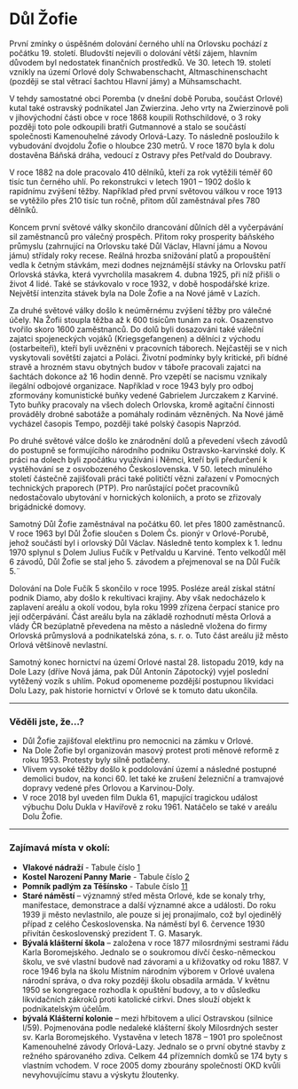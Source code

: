 # Důl Žofie

První zmínky o úspěšném dolování černého uhlí na Orlovsku pochází z počátku 19. století. Bludovští nejevili o dolování větší zájem, hlavním důvodem byl nedostatek finančních prostředků. Ve 30. letech 19. století vznikly na území Orlové doly Schwabenschacht, Altmaschinenschacht (později se stal větrací šachtou Hlavní jámy) a Mühsamschacht.

V tehdy samostatné obci Poremba (v dnešní době Poruba, součást Orlové) kutal také ostravský podnikatel Jan Zwierzina. Jeho vrty na Zwierzinově poli v jihovýchodní části obce v roce 1868 koupili Rothschildové, o 3 roky později toto pole odkoupili bratři Gutmannové a stalo se součástí společnosti Kamenouhelné závody Orlová-Lazy. To následně posloužilo k vybudování dvojdolu Žofie o hloubce 230 metrů. V roce 1870 byla k dolu dostavěna Báňská dráha, vedoucí z Ostravy přes Petřvald do Doubravy.

V roce 1882 na dole pracovalo 410 dělníků, kteří za rok vytěžili téměř 60 tisíc tun černého uhlí. Po rekonstrukci v letech 1901 – 1902 došlo k rapidnímu zvýšení těžby. Například před první světovou válkou v roce 1913 se vytěžilo přes 210 tisíc tun ročně, přitom důl zaměstnával přes 780 dělníků.

Koncem první světové války skončilo drancování důlních děl a vyčerpávání sil zaměstnanců pro válečný prospěch. Přitom roky prosperity báňského průmyslu (zahrnující na Orlovsku také Důl Václav, Hlavní jámu a Novou jámu) střídaly roky recese. Reálná hrozba snižování platů a propouštění vedla k četným stávkám, mezi dodnes nejznámější stávky na Orlovsku patří Orlovská stávka, která vyvrcholila masakrem 4. dubna 1925, při níž přišli o život 4 lidé. Také se stávkovalo v roce 1932, v době hospodářské krize. Největší intenzita stávek byla na Dole Žofie a na Nové jámě v Lazích.

Za druhé světové války došlo k neúměrnému zvýšení těžby pro válečné účely. Na Žofii stoupla těžba až k 600 tisícům tunám za rok. Osazenstvo tvořilo skoro 1600 zaměstnanců. Do dolů byli dosazováni také váleční zajatci spojeneckých vojáků (Kriegsgefangenen) a dělníci z východu (ostarbeiteři), kteří byli uvězněni v pracovních táborech. Nejčastěji se v nich vyskytovali sovětští zajatci a Poláci. Životní podmínky byly kritické, při bídné stravě a hrozném stavu obytných budov v táboře pracovali zajatci na šachtách dokonce až 16 hodin denně. Pro vzepětí se nacismu vznikaly ilegální odbojové organizace. Například v roce 1943 byly pro odboj zformovány komunistické buňky vedené Gabrielem Jurczakem z Karviné. Tyto buňky pracovaly na všech dolech Orlovska, kromě agitační činnosti prováděly drobné sabotáže a pomáhaly rodinám vězněných. Na Nové jámě vycházel časopis Tempo, později také polský časopis Naprzód.

Po druhé světové válce došlo ke znárodnění dolů a převedení všech závodů do postupně se formujícího národního podniku Ostravsko-karvinské doly. K práci na dolech byli zpočátku využíváni i Němci, kteří byli předurčení k vystěhování se z osvobozeného Československa. V 50. letech minulého století částečně zajišťovali práci také političtí vězni zařazení v Pomocných technických praporech (PTP). Pro narůstající počet pracovníků nedostačovalo ubytování v hornických koloniích, a proto se zřizovaly brigádnické domovy.

Samotný Důl Žofie zaměstnával na počátku 60. let přes 1800 zaměstnanců. V roce 1963 byl Důl Žofie sloučen s Dolem Čs. pionýr v Orlové-Porubě, jehož součástí byl i orlovský Důl Václav. Následně tento komplex k 1. lednu 1970 splynul s Dolem Julius Fučík v Petřvaldu u Karviné. Tento velkodůl měl 6 závodů, Důl Žofie se stal jeho 5. závodem a přejmenoval se na Důl Fučík 5.¨

Dolování na Dole Fučík 5 skončilo v roce 1995. Posléze areál získal státní podnik Diamo, aby došlo k rekultivaci krajiny. Aby však nedocházelo k zaplavení areálu a okolí vodou, byla roku 1999 zřízena čerpací stanice pro její odčerpávání. Část areálu byla na základě rozhodnutí města Orlová a vlády ČR bezúplatně převedena na město a následně vložena do firmy Orlovská průmyslová a podnikatelská zóna, s. r. o. Tuto část areálu již město Orlová většinově nevlastní.

Samotný konec hornictví na území Orlové nastal 28. listopadu 2019, kdy na Dole Lazy (dříve Nová jáma, pak Důl Antonín Zápotocký) vyjel poslední vytěžený vozík s uhlím. Pokud opomeneme pozdější postupnou likvidaci Dolu Lazy, pak historie hornictví v Orlové se k tomuto datu ukončila.

---

### Věděli jste, že...?

- Důl Žofie zajišťoval elektřinu pro nemocnici na zámku v Orlové.
- Na Dole Žofie byl organizován masový protest proti měnové reformě z roku 1953. Protesty byly silně potlačeny.
- Vlivem vysoké těžby došlo k poddolování území a následné postupné demolici budov, na konci 60. let také ke zrušení železniční a tramvajové dopravy vedené přes Orlovou a Karvinou-Doly.
- V roce 2018 byl uveden film Dukla 61, mapující tragickou událost výbuchu Dolu Dukla v Havířově z roku 1961. Natáčelo se také v areálu Dolu Žofie.

---

### Zajímavá místa v okolí:

- **Vlakové nádraží** - Tabule číslo [1](/misto/1)
- **Kostel Narození Panny Marie** - Tabule číslo [2](/misto/2)
- **Pomník padlým za Těšínsko** - Tabule číslo [11](/misto/11)
- **Staré náměstí** – významný střed města Orlové, kde se konaly trhy, manifestace, demonstrace a další významné akce a události. Do roku 1939 ji město nevlastnilo, ale pouze si jej pronajímalo, což byl ojedinělý případ z celého Československa. Na náměstí byl 6. července 1930 přivítán československý prezident T. G. Masaryk.
- **Bývalá klášterní škola** – založena v roce 1877 milosrdnými sestrami řádu Karla Boromejského. Jednalo se o soukromou dívčí česko-německou školu, ve své vlastní budově nad závorami a u křižovatky od roku 1887. V roce 1946 byla na školu Místním národním výborem v Orlové uvalena národní správa, o dva roky později školu obsadila armáda. V květnu 1950 se kongregace rozhodla k opuštění budovy, a to v důsledku likvidačních zákroků proti katolické církvi. Dnes slouží objekt k podnikatelským účelům.
- **bývalá Klášterní kolonie** – mezi hřbitovem a ulicí Ostravskou (silnice I/59). Pojmenována podle nedaleké klášterní školy Milosrdných sester sv. Karla Boromejského. Vystavěna v letech 1878 – 1901 pro společnost Kamenouhelné závody Orlová-Lazy. Jednalo se o první obytné stavby z režného spárovaného zdiva. Celkem 44 přízemních domků se 174 byty s vlastním vchodem. V roce 2005 domy zbourány společností OKD kvůli nevyhovujícímu stavu a výskytu žloutenky.
